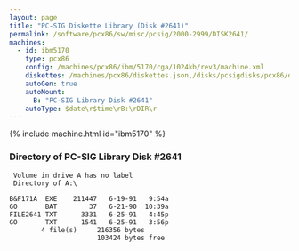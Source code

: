 ```yaml
---
layout: page
title: "PC-SIG Diskette Library (Disk #2641)"
permalink: /software/pcx86/sw/misc/pcsig/2000-2999/DISK2641/
machines:
  - id: ibm5170
    type: pcx86
    config: /machines/pcx86/ibm/5170/cga/1024kb/rev3/machine.xml
    diskettes: /machines/pcx86/diskettes.json,/disks/pcsigdisks/pcx86/diskettes.json
    autoGen: true
    autoMount:
      B: "PC-SIG Library Disk #2641"
    autoType: $date\r$time\rB:\rDIR\r
---
```


{% include machine.html id="ibm5170" %}

### Directory of PC-SIG Library Disk #2641

     Volume in drive A has no label
     Directory of A:\

    B&F171A  EXE    211447   6-19-91   9:54a
    GO       BAT        37   6-21-90  10:39a
    FILE2641 TXT      3331   6-25-91   4:45p
    GO       TXT      1541   6-25-91   3:56p
            4 file(s)     216356 bytes
                          103424 bytes free
